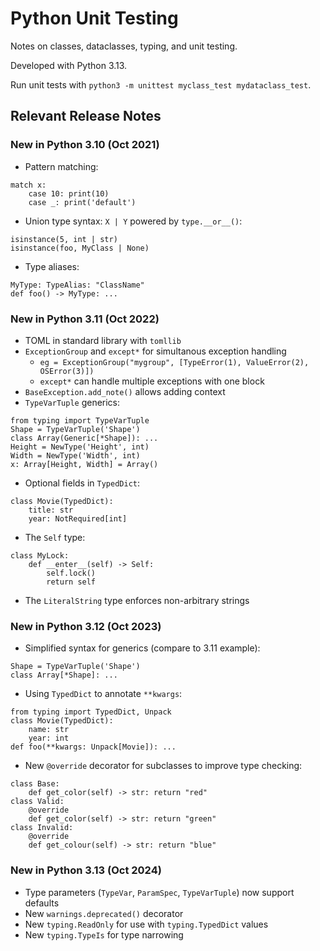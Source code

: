 # Python Unit Testing

Notes on classes, dataclasses, typing, and unit testing.

Developed with Python 3.13.

Run unit tests with `python3 -m unittest myclass_test mydataclass_test`.

## Relevant Release Notes

### New in Python 3.10 (Oct 2021)

- Pattern matching:
```python3
match x:
    case 10: print(10)
    case _: print('default')
```
- Union type syntax: `X | Y` powered by `type.__or__()`:
```python3
isinstance(5, int | str)
isinstance(foo, MyClass | None)
``` 
- Type aliases:
```python3
MyType: TypeAlias: "ClassName"
def foo() -> MyType: ...
```

### New in Python 3.11 (Oct 2022)

- TOML in standard library with `tomllib`
- `ExceptionGroup` and `except*` for simultanous exception handling
  - `eg = ExceptionGroup("mygroup", [TypeError(1), ValueError(2), OSError(3)])`
  - `except*` can handle multiple exceptions with one block
- `BaseException.add_note()` allows adding context
- `TypeVarTuple` generics:
```python3
from typing import TypeVarTuple
Shape = TypeVarTuple('Shape')
class Array(Generic[*Shape]): ...
Height = NewType('Height', int)
Width = NewType('Width', int)
x: Array[Height, Width] = Array()
```
- Optional fields in `TypedDict`:
```python3
class Movie(TypedDict):
    title: str
    year: NotRequired[int]
```
- The `Self` type:
```python3
class MyLock:
    def __enter__(self) -> Self:
        self.lock()
        return self
```
- The `LiteralString` type enforces non-arbitrary strings

### New in Python 3.12 (Oct 2023)

- Simplified syntax for generics (compare to 3.11 example):
```python3
Shape = TypeVarTuple('Shape')
class Array[*Shape]: ...
```
- Using `TypedDict` to annotate `**kwargs`:
```python3
from typing import TypedDict, Unpack
class Movie(TypedDict):
    name: str
    year: int
def foo(**kwargs: Unpack[Movie]): ...
```
- New `@override` decorator for subclasses to improve type checking:
```python3
class Base:
    def get_color(self) -> str: return "red"
class Valid:
    @override
    def get_color(self) -> str: return "green"
class Invalid:
    @override
    def get_colour(self) -> str: return "blue"
```

### New in Python 3.13 (Oct 2024)

- Type parameters (`TypeVar`, `ParamSpec`, `TypeVarTuple`) now support defaults
- New `warnings.deprecated()` decorator
- New `typing.ReadOnly` for use with `typing.TypedDict` values
- New `typing.TypeIs` for type narrowing
